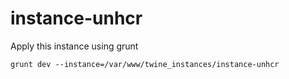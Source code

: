 instance-unhcr
==============

Apply this instance using grunt

    grunt dev --instance=/var/www/twine_instances/instance-unhcr